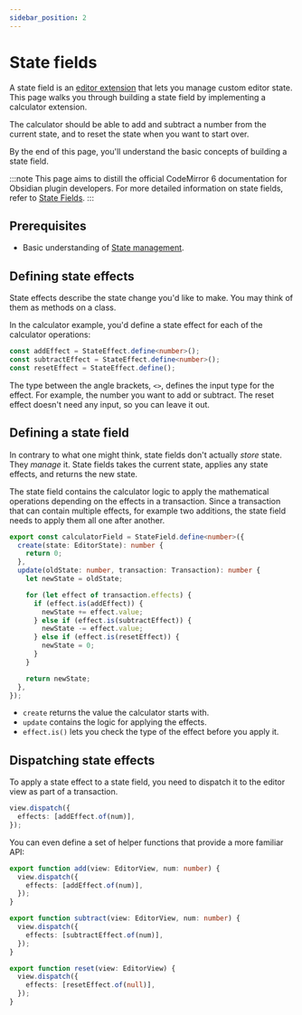 ```yaml
---
sidebar_position: 2
---
```


# State fields

A state field is an [editor extension](index.md) that lets you manage custom editor state. This page walks you through building a state field by implementing a calculator extension.

The calculator should be able to add and subtract a number from the current state, and to reset the state when you want to start over.

By the end of this page, you'll understand the basic concepts of building a state field.

:::note
This page aims to distill the official CodeMirror 6 documentation for Obsidian plugin developers. For more detailed information on state fields, refer to [State Fields](https://codemirror.net/docs/guide/#state-fields).
:::

## Prerequisites

- Basic understanding of [State management](state-management.md).

## Defining state effects

State effects describe the state change you'd like to make. You may think of them as methods on a class.

In the calculator example, you'd define a state effect for each of the calculator operations:

```ts
const addEffect = StateEffect.define<number>();
const subtractEffect = StateEffect.define<number>();
const resetEffect = StateEffect.define();
```

The type between the angle brackets, `<>`, defines the input type for the effect. For example, the number you want to add or subtract. The reset effect doesn't need any input, so you can leave it out.

## Defining a state field

In contrary to what one might think, state fields don't actually _store_ state. They _manage_ it. State fields takes the current state, applies any state effects, and returns the new state.

The state field contains the calculator logic to apply the mathematical operations depending on the effects in a transaction. Since a transaction that can contain multiple effects, for example two additions, the state field needs to apply them all one after another.

```ts
export const calculatorField = StateField.define<number>({
  create(state: EditorState): number {
    return 0;
  },
  update(oldState: number, transaction: Transaction): number {
    let newState = oldState;

    for (let effect of transaction.effects) {
      if (effect.is(addEffect)) {
        newState += effect.value;
      } else if (effect.is(subtractEffect)) {
        newState -= effect.value;
      } else if (effect.is(resetEffect)) {
        newState = 0;
      }
    }

    return newState;
  },
});
```

- `create` returns the value the calculator starts with.
- `update` contains the logic for applying the effects.
- `effect.is()` lets you check the type of the effect before you apply it.

## Dispatching state effects

To apply a state effect to a state field, you need to dispatch it to the editor view as part of a transaction.

```ts
view.dispatch({
  effects: [addEffect.of(num)],
});
```

You can even define a set of helper functions that provide a more familiar API:

```ts
export function add(view: EditorView, num: number) {
  view.dispatch({
    effects: [addEffect.of(num)],
  });
}

export function subtract(view: EditorView, num: number) {
  view.dispatch({
    effects: [subtractEffect.of(num)],
  });
}

export function reset(view: EditorView) {
  view.dispatch({
    effects: [resetEffect.of(null)],
  });
}
```
